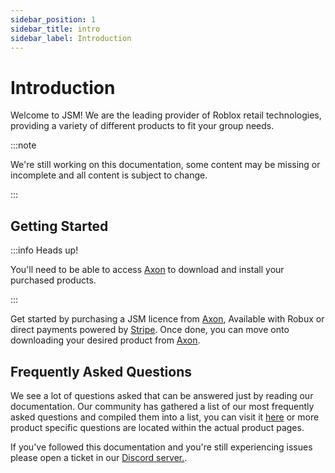 ```yaml
---
sidebar_position: 1
sidebar_title: intro
sidebar_label: Introduction
---
```


# Introduction
Welcome to JSM! We are the leading provider of Roblox retail technologies, providing a variety of different products to fit your group needs.

:::note

We're still working on this documentation, some content may be missing or incomplete and all content is subject to change.

:::

## Getting Started

:::info Heads up!

You'll need to be able to access [Axon](https://axon.whitehill.group) to download and install your purchased products.

:::

Get started by purchasing a JSM licence from [Axon](https://axon.whitehill.group), Available with Robux or direct payments powered by [Stripe](https://stripe.com/gb). Once done, you can move onto downloading your desired product from [Axon](https://axon.whitehill.group).

## Frequently Asked Questions
We see a lot of questions asked that can be answered just by reading our documentation. Our community has gathered a list of our most frequently asked questions and compiled them into a list, you can visit it [here](https://support.whitehill.group/) or more product specific questions are located within the actual product pages.

If you've followed this documentation and you're still experiencing issues please open a ticket in our [Discord server.](https://discord.whitehill.group/).
